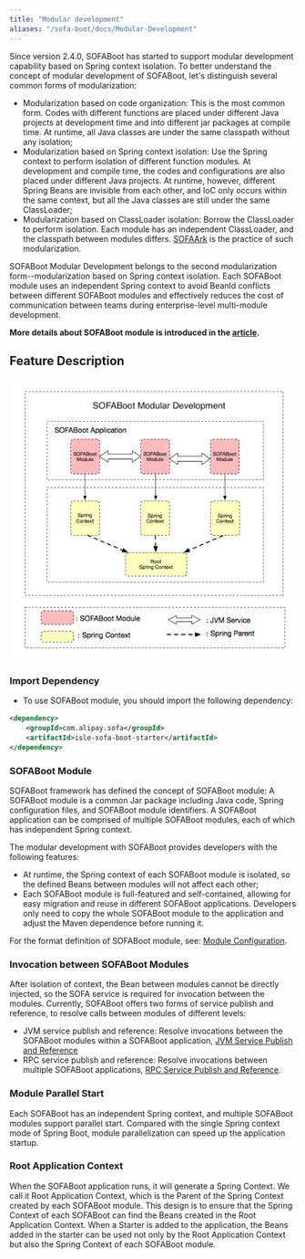 ```yaml
---
title: "Modular development"
aliases: "/sofa-boot/docs/Modular-Development"
---
```


Since version 2.4.0, SOFABoot has started to support modular development capability based on Spring context isolation. To better understand the concept of modular development of SOFABoot, let's distinguish several common forms of modularization:

- Modularization based on code organization: This is the most common form. Codes with different functions are placed under different Java projects at development time and into different jar packages at compile time. At runtime, all Java classes are under the same classpath without any isolation;
- Modularization based on Spring context isolation: Use the Spring context to perform isolation of different function modules. At development and compile time, the codes and configurations are also placed under different Java projects. At runtime, however, different Spring Beans are invisible from each other, and IoC only occurs within the same context, but all the Java classes are still under the same ClassLoader;
- Modularization based on ClassLoader isolation: Borrow the ClassLoader to perform isolation. Each module has an independent ClassLoader, and the classpath between modules differs. [SOFAArk](https://github.com/sofastack/sofa-ark) is the practice of such modularization.

SOFABoot Modular Development belongs to the second modularization form--modularization based on Spring context isolation. Each SOFABoot module uses an independent Spring context to avoid BeanId conflicts between different SOFABoot modules and effectively reduces the cost of communication between teams during enterprise-level multi-module development.

**More details about SOFABoot module is introduced in the [article](https://www.sofastack.tech/posts/2018-07-25-01).**

## Feature Description

![Modulardevelopment.png](modulardevelopment.png)

### Import Dependency

- To use SOFABoot module, you should import the following dependency:

```xml
<dependency>
    <groupId>com.alipay.sofa</groupId>
    <artifactId>isle-sofa-boot-starter</artifactId>
</dependency>
```

### SOFABoot Module

SOFABoot framework has defined the concept of SOFABoot module: A SOFABoot module is a common Jar package including Java code, Spring configuration files, and SOFABoot module identifiers. A SOFABoot application can be comprised of multiple SOFABoot modules, each of which has independent Spring context.

The modular development with SOFABoot provides developers with the following features:

- At runtime, the Spring context of each SOFABoot module is isolated, so the defined Beans between modules will not affect each other;
- Each SOFABoot module is full-featured and self-contained, allowing for easy migration and reuse in different SOFABoot applications. Developers only need to copy the whole SOFABoot module to the application and adjust the Maven dependence before running it.

For the format definition of SOFABoot module, see: [Module Configuration](../module-service/).

### Invocation between SOFABoot Modules

After isolation of context, the Bean between modules cannot be directly injected, so the SOFA service is required for invocation between the modules. Currently, SOFABoot offers two forms of service publish and reference, to resolve calls between modules of different levels:

- JVM service publish and reference: Resolve invocations between the SOFABoot modules within a SOFABoot application, [JVM Service Publish and Reference](../module-service)
- RPC service publish and reference: Resolve invocations between multiple SOFABoot applications, [RPC Service Publish and Reference](https://github.com/sofastack/sofa-rpc/wiki/Publish-And-Reference).

### Module Parallel Start

Each SOFABoot has an independent Spring context, and multiple SOFABoot modules support parallel start. Compared with the single Spring context mode of Spring Boot, module parallelization can speed up the application startup.

### Root Application Context

When the SOFABoot application runs, it will generate a Spring Context. We call it Root Application Context, which is the Parent of the Spring Context created by each SOFABoot module. This design is to ensure that the Spring Context of each SOFABoot can find the Beans created in the Root Application Context. When a Starter is added to the application, the Beans added in the starter can be used not only by the Root Application Context but also the Spring Context of each SOFABoot module.
